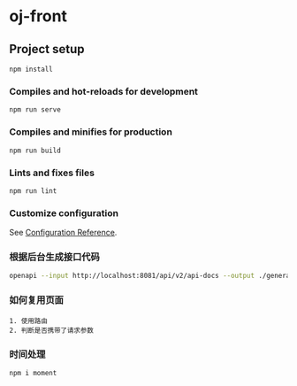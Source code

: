 # oj-front

## Project setup

```
npm install
```

### Compiles and hot-reloads for development

```
npm run serve
```

### Compiles and minifies for production

```
npm run build
```

### Lints and fixes files

```
npm run lint
```

### Customize configuration

See [Configuration Reference](https://cli.vuejs.org/config/).

### 根据后台生成接口代码

```bash
openapi --input http://localhost:8081/api/v2/api-docs --output ./generated --client axios
```

### 如何复用页面

```text
1. 使用路由
2. 判断是否携带了请求参数
```

### 时间处理

```bash
npm i moment
```